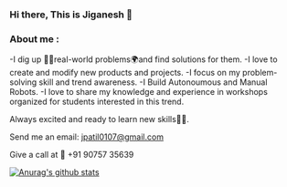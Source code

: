 ### Hi there, This is Jiganesh 👋

<!--
**Jiganesh/Jiganesh** is a ✨ _special_ ✨ repository because its `README.md` (this file) appears on your GitHub profile.

Here are some ideas to get you started:

- 🔭 I’m currently working on ...
- 🌱 I’m currently learning ...
- 👯 I’m looking to collaborate on ...
- 🤔 I’m looking for help with ...
- 💬 Ask me about ...
- 📫 How to reach me: ...
- 😄 Pronouns: ...
- ⚡ Fun fact: ...
-->
### About me :

-I dig up 🕵️‍♀️real-world problems🌍and find solutions for them. 
-I love to create and modify new products and projects.
-I focus on my problem-solving skill and trend awareness.
-I Build Autonoumous and Manual Robots.
-I love to share my knowledge and experience in workshops organized for students interested in this trend. 

Always excited and ready to learn new skills👨‍🎓.

Send me an email: jpatil0107@gmail.com 

Give a call at 📲 +91 90757 35639

[![Anurag's github stats](https://github-readme-stats.vercel.app/api?username=Jiganesh&show_icons=true&theme=radical&hide=contribs,issues)](https://github.com/anuraghazra/github-readme-stats)